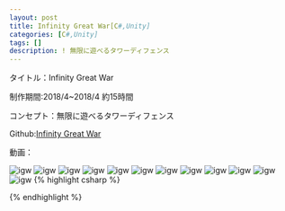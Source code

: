 ```yaml
---
layout: post
title: Infinity Great War[C#,Unity]
categories: [C#,Unity]
tags: []
description: ! 無限に遊べるタワーディフェンス
---
```

タイトル：Infinity Great War

制作期間:2018/4~2018/4 約15時間

コンセプト：無限に遊べるタワーディフェンス

Github:[Infinity Great War](https://github.com/savioleung/Infinity-Great-War)

動画：

![igw](https://raw.githubusercontent.com/savioleung/savioleung.github.io/master/images/igw/igw_1)
![igw](https://raw.githubusercontent.com/savioleung/savioleung.github.io/master/images/igw/igw_2)
![igw](https://raw.githubusercontent.com/savioleung/savioleung.github.io/master/images/igw/igw_3)
![igw](https://raw.githubusercontent.com/savioleung/savioleung.github.io/master/images/igw/igw_4)
![igw](https://raw.githubusercontent.com/savioleung/savioleung.github.io/master/images/igw/igw_5)
![igw](https://raw.githubusercontent.com/savioleung/savioleung.github.io/master/images/igw/igw_6)
![igw](https://raw.githubusercontent.com/savioleung/savioleung.github.io/master/images/igw/igw_7)
![igw](https://raw.githubusercontent.com/savioleung/savioleung.github.io/master/images/igw/igw_8)
![igw](https://raw.githubusercontent.com/savioleung/savioleung.github.io/master/images/igw/igw_9)
![igw](https://raw.githubusercontent.com/savioleung/savioleung.github.io/master/images/igw/igw_10)
![igw](https://raw.githubusercontent.com/savioleung/savioleung.github.io/master/images/igw/igw_11)
![igw](https://raw.githubusercontent.com/savioleung/savioleung.github.io/master/images/igw/igw_12)
{% highlight csharp %}

{% endhighlight %}
